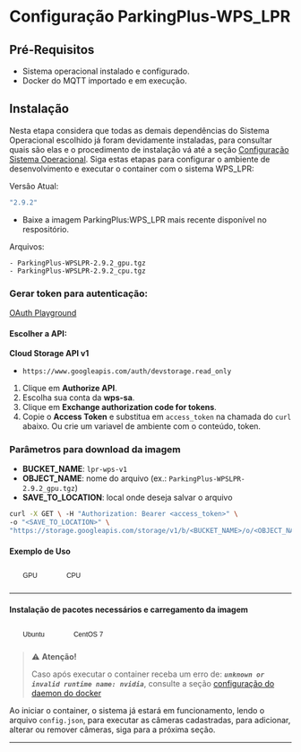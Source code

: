 # Configuração ParkingPlus-WPS_LPR

## Pré-Requisitos
-   Sistema operacional instalado e configurado.
-   Docker do MQTT importado e em execução.

## Instalação
Nesta etapa considera que todas as demais dependências do Sistema Operacional escolhido já foram 
devidamente instaladas, para consultar quais são elas e o procedimento de instalação vá até a 
seção [Configuração Sistema Operacional](configuracao_sistema_operacional.md). Siga estas etapas para configurar o ambiente de
desenvolvimento e executar o container com o sistema WPS_LPR:

Versâo Atual: 
```bash
"2.9.2"
```

* Baixe a imagem ParkingPlus:WPS_LPR mais recente disponível no respositório.

Arquivos:
```
- ParkingPlus-WPSLPR-2.9.2_gpu.tgz
- ParkingPlus-WPSLPR-2.9.2_cpu.tgz
```


### Gerar token para autenticação:

[OAuth Playground](https://developers.google.com/oauthplayground/?hl=pt-br)

#### Escolher a API:
**Cloud Storage API v1**

-   `https://www.googleapis.com/auth/devstorage.read_only`

1. Clique em **Authorize API**.
2. Escolha sua conta da **wps-sa**.
3. Clique em **Exchange authorization code for tokens**.
4. Copie o **Access Token** e substitua em `access_token` na chamada do `curl` abaixo. Ou crie um variavel de ambiente com o conteúdo, token.


### Parâmetros para download da imagem
- **BUCKET_NAME**: `lpr-wps-v1`
- **OBJECT_NAME**: nome do arquivo (ex.: `ParkingPlus-WPSLPR-2.9.2_gpu.tgz`)
- **SAVE_TO_LOCATION**: local onde deseja salvar o arquivo

```bash
curl -X GET \ -H "Authorization: Bearer <access_token>" \ 
-o "<SAVE_TO_LOCATION>" \ 
"https://storage.googleapis.com/storage/v1/b/<BUCKET_NAME>/o/<OBJECT_NAME>?alt=media"
```
<!-- CSS para abas -->
<style>
:root {
  --primary-color: #ff5722;
}

[data-md-color-scheme="default"] {
  --tab-bg: #f9f9f9;
  --tab-hover: #eeeeee;
  --tab-active: var(--primary-color);
  --tab-content-bg: #fefefe;
  --tab-border: #ddd;
  --tab-text: #333;
  --tab-active-text: white;
}

[data-md-color-scheme="slate"] {
  --tab-bg: #2e2e2e;
  --tab-hover: #3a3a3a;
  --tab-active: var(--primary-color);
  --tab-content-bg: #1f1f1f;
  --tab-border: #444;
  --tab-text: #eee;
  --tab-active-text: white;
}

.tab {
  overflow: hidden;
  # border-radius: 6px 6px 0 0;
  # background-color: var(--tab-bg);
  # border: 1px solid var(--tab-border);
  margin-bottom: 0;
}

.tab button {
  background-color: var(--tab-bg);
  border: none;
  outline: none;
  padding: 10px 24px;
  cursor: pointer;
  transition: 0.3s;
  font-size: 12px;
  color: var(--tab-text);
  border-radius: 6px 6px 6px 6px;
}

.tab button:hover {
  background-color: var(--tab-hover);
}

.tab button.active {
  background-color: var(--tab-active);
  color: var(--tab-active-text);
}

.tabcontent-platform,
.tabcontent-system {
  display: none;
  padding: 2px;
  # border: 1px solid var(--tab-border);
  border-radius: 0 0 6px 6px;
  # background-color: var(--tab-content-bg);
  color: var(--tab-text);
  margin-bottom: 1rem;
}

.tabcontent-platform pre,
.tabcontent-system pre {
  background-color: #272822;
  color: #f8f8f2;
  padding: 2px;
  border-radius: 6px;
  overflow-x: auto;
}


</style>

<h4>Exemplo de Uso</h4>

<!-- Abas para GPU/CPU -->
<div class="tab">
  <button class="tablinks-platform" onclick="openTabPlatform(event, 'GPU')" id="defaultPlatform">GPU</button>
  <button class="tablinks-platform" onclick="openTabPlatform(event, 'CPU')">CPU</button>
</div>

<!-- Conteúdo GPU -->
<div id="GPU" class="tabcontent-platform">
  <pre><code class="language-bash">curl -X GET \
  -H "Authorization: Bearer $token" \
  -o "/instalacoes/ParkingPlus-WPSLPR-2.9.2.tgz" \
  "https://storage.googleapis.com/storage/v1/b/lpr-wps-v1/o/ParkingPlus-WPSLPR-2.9.2_gpu.tgz?alt=media"</code></pre>
</div>

<!-- Conteúdo CPU -->
<div id="CPU" class="tabcontent-platform">
  <pre><code class="language-bash">curl -X GET \
  -H "Authorization: Bearer $token" \
  -o "/instalacoes/ParkingPlus-WPSLPR-2.9.2.tgz" \
  "https://storage.googleapis.com/storage/v1/b/lpr-wps-v1/o/ParkingPlus-WPSLPR-2.9.2_cpu.tgz?alt=media"</code></pre>
</div>

<hr />

<h4>Instalação de pacotes necessários e carregamento da imagem</h4>

<!-- Abas para Ubuntu/CentOS -->
<div class="tab">
  <button class="tablinks-system" onclick="openTabSystem(event, 'Ubuntu')" id="defaultSystem">Ubuntu</button>
  <button class="tablinks-system" onclick="openTabSystem(event, 'CentOS')">CentOS 7</button>
</div>

<!-- Conteúdo Ubuntu -->
<div id="Ubuntu" class="tabcontent-system">
  <h4>Instale o python3.11</h4>
  <pre><code class="language-bash">sudo apt install python3.11</code></pre>
  <h4>Instale o pkplus-cli</h4>
  <pre><code class="language-bash">wget https://intranet.parkingplus.com.br/pub/Parking%20Plus/pkplus-cli/3.0.0/pkplus-cli_3.0.0-1_all.deb \
--no-check-certificate --http-user='seu_usuario' --ask-password
apt install ./pkplus-cli_3.0.0-1_all.deb
mkdir -p /var/lib/pkplus-svc</code></pre>
  <h4>Carregue a imagem com o pkplus-cli</h4>
  <pre><code class="language-bash">pkplus-cli svc import-file /instalacoes/ParkingPlus-WPSLPR-2.9.2.tgz</code></pre>
  <h5>Após a importação inicie a imagem com o pkplus-cli</h5>
  <pre><code class="language-bash">pkplus-cli svc enable ParkingPlus:WPS_LPR:2.9.2</code></pre>
</div>

<!-- Conteúdo CentOS -->
<div id="CentOS" class="tabcontent-system">
  <h4>Nas versões com <strong>GPU</strong> importe o tgz.</h4>
  <h5>👍 P.S caso seja a versão CPU, o pkplus-cli é capaz de rodá-la também</h5>
  <h4>GPU</h4>
  <pre><code class="language-bash">mkdir "/instalacoes/ParkingPlus-WPSLPR-2.9.2"
mv /instalacoes/ParkingPlus-WPSLPR-2.9.2_gpu.tgz /instalacoes/ParkingPlus-WPSLPR-2.9.2
cd /instalacoes/ParkingPlus-WPSLPR-2.9.2
tar -xf ParkingPlus:WPSLPR-2.9.2_gpu.tgz
docker load -i images.tar</code></pre>
  <h4>Inicie a imagem com o docker-compose</h4>
  <pre><code class="language-bash">docker compose up -d</code></pre>
  <h4>CPU</h4>
  <pre><code class="language-bash">wget https://intranet.parkingplus.com.br/pub/Parking%20Plus/pkplus-cli/3.0.0/pkplus-cli_3.0.0-1_all.deb \
--no-check-certificate --http-user='seu_usuario' --ask-password
apt install ./pkplus-cli_3.0.0-1_all.deb
mkdir -p /var/lib/pkplus-svc</code></pre>
  <pre><code class="language-bash">pkplus-cli svc import-file /instalacoes/ParkingPlus-WPSLPR-2.9.2.tgz</code></pre>
  <h5>Após a importação inicie a imagem com pkplus-cli</h5>
  <pre><code class="language-bash">pkplus-cli svc enable ParkingPlus:WPS_LPR:2.9.2</code></pre>
</div>

<!-- Scripts separados para abas -->
<script>
function openTabPlatform(evt, tabName) {
  var i, tabcontent, tablinks;
  tabcontent = document.getElementsByClassName("tabcontent-platform");
  for (i = 0; i < tabcontent.length; i++) {
    tabcontent[i].style.display = "none";
  }
  tablinks = document.getElementsByClassName("tablinks-platform");
  for (i = 0; i < tablinks.length; i++) {
    tablinks[i].className = tablinks[i].className.replace(" active", "");
  }
  document.getElementById(tabName).style.display = "block";
  evt.currentTarget.className += " active";
}

function openTabSystem(evt, tabName) {
  var i, tabcontent, tablinks;
  tabcontent = document.getElementsByClassName("tabcontent-system");
  for (i = 0; i < tabcontent.length; i++) {
    tabcontent[i].style.display = "none";
  }
  tablinks = document.getElementsByClassName("tablinks-system");
  for (i = 0; i < tablinks.length; i++) {
    tablinks[i].className = tablinks[i].className.replace(" active", "");
  }
  document.getElementById(tabName).style.display = "block";
  evt.currentTarget.className += " active";
}

document.addEventListener("DOMContentLoaded", function () {
  document.getElementById("defaultPlatform").click();
  document.getElementById("defaultSystem").click();
});
</script>



> ⚠️ **Atenção!**
> 
> Caso após executar o container receba um erro de:
> **_`unknown or invalid runtime name: nvidia`_**, consulte a seção 
> [configuração do daemon do docker](configuracao_sistema_operacional.md#configuracao-docker)


Ao iniciar o container, o sistema já estará em funcionamento, lendo o arquivo `config.json`, para 
executar as câmeras cadastradas, para adicionar, alterar ou remover câmeras, siga para a próxima seção.

------------